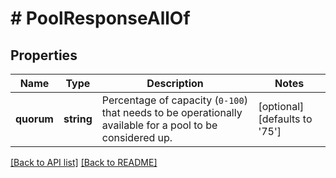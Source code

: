 # # PoolResponseAllOf

## Properties

Name | Type | Description | Notes
------------ | ------------- | ------------- | -------------
**quorum** | **string** | Percentage of capacity (`0-100`) that needs to be operationally available for a pool to be considered up. | [optional]  [defaults to '75']


[[Back to API list]](../../README.md#endpoints) [[Back to README]](../../README.md)
